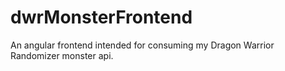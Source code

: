 # dwrMonsterFrontend
An angular frontend intended for consuming my Dragon Warrior Randomizer monster api.
